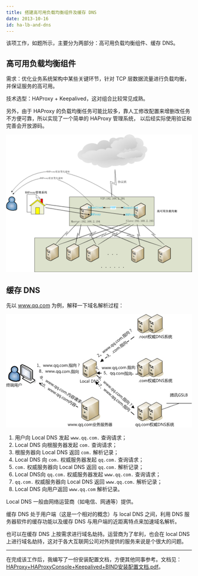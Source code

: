 ```yaml
---
title: 搭建高可用负载均衡组件及缓存 DNS
date: 2013-10-16
id: ha-lb-and-dns
---
```


该项工作，如题所示，主要分为两部分：高可用负载均衡组件、缓存 DNS。

## 高可用负载均衡组件

需求：优化业务系统架构中某些关键环节，针对 TCP 层数据流量进行负载均衡，并保证服务的高可用。

技术选型：HAProxy + Keepalived，这对组合比较常见成熟。

另外，由于 HAProxy 的负载均衡任务可能比较多，靠人工修改配置来增删改任务不方便可靠，所以实现了一个简单的 HAProxy 管理系统，
以后经实际使用验证和完善会开放源码。

![high availability load balancer](../assets/high-availability-load-balancer.png)

## 缓存 DNS

先以 www.qq.com 为例，解释一下域名解析过程：

![resolve qq.com|600](../assets/resolve-qq-com.jpg)

1. 用户向 Local DNS 发起 `www.qq.com.` 查询请求；
2. Local DNS 向根服务器发起 `com.` 查询请求；
3. 根服务器向 Local DNS 返回 `com.` 解析记录；
4. Local DNS 向 `com.` 权威服务器发起 `qq.com.` 查询请求；
5. `com.` 权威服务器向 Local DNS 返回 `qq.com.` 解析记录；
6. Local DNS向 `qq.com.` 权威服务器发起 `www.qq.com.` 查询请求；
7. `qq.com.` 权威服务器向 Local DNS 返回 `www.qq.com.` 解析记录；
8. Local DNS 向用户返回 `www.qq.com` 解析记录。

Local DNS 一般由网络运营商（如电信、网通等）提供。

缓存 DNS 处于用户端（这是一个相对的概念）与 local DNS 之间，利用 DNS 服务器软件的缓存功能以及缓存 DNS 与用户端的近距离特点来加速域名解析。

也可以在缓存 DNS 上按需求进行域名劫持。运营商为了牟利，也会在 local DNS 上进行域名劫持，这对于各大互联网公司对外提供的服务来说是个很大的问题。

------

在完成该工作后，我编写了一份安装配置文档，方便其他同事参考。文档见： [HAProxy+HAProxyConsole+Keepalived+BIND安装配置文档.pdf](../assets/high-availability-load-balancer-and-dns.pdf)。